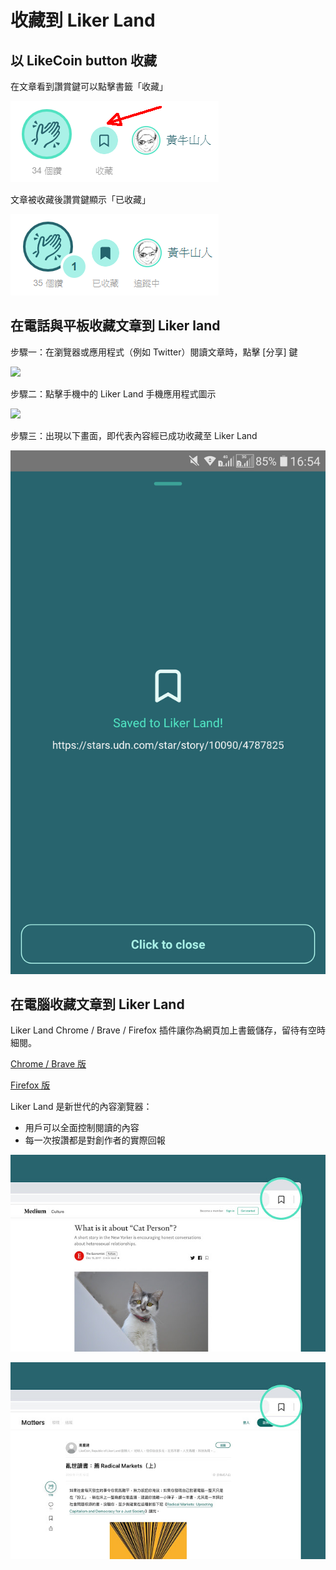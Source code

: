 # 收藏到 Liker Land

## 以 LikeCoin button 收藏 <a id="mobile"></a>

在文章看到讚賞鍵可以點擊書籤「收藏」

![](../../.gitbook/assets/likecoin-button-save-later-1.png)

文章被收藏後讚賞鍵顯示「已收藏」

![](../../.gitbook/assets/likecoin-button-save-later-2.png)

## 在電話與平板收藏文章到 Liker land <a id="mobile"></a>

步驟一：在瀏覽器或應用程式（例如 Twitter）閱讀文章時，點擊 \[分享\] 鍵

![](../../.gitbook/assets/likecoin-button-save-later-6.png)

步驟二：點擊手機中的 Liker Land 手機應用程式圖示

![](../../.gitbook/assets/likecoin-button-save-later-7.png)

步驟三：出現以下畫面，即代表內容經已成功收藏至 Liker Land

![](../../.gitbook/assets/likecoin-button-save-later-8.png)

## 在電腦收藏文章到 Liker Land <a id="computer"></a>

Liker Land Chrome / Brave / Firefox 插件讓你為網頁加上書籤儲存，留待有空時細閱。

[Chrome / Brave 版](https://chrome.google.com/webstore/detail/liker-land/cjjcemdmkddjbofomfgjedpiifpgkjhe)

[Firefox 版](https://addons.mozilla.org/en-US/firefox/addon/liker-land/?src=search)

Liker Land 是新世代的內容瀏覽器：

* 用戶可以全面控制閱讀的內容
* 每一次按讚都是對創作者的實際回報

![](../../.gitbook/assets/liker-land-firefox-1.jpg)

![](../../.gitbook/assets/liker-land-firefox-2.jpg)

